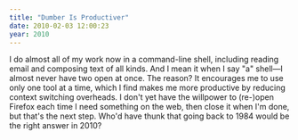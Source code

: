 ```yaml
---
title: "Dumber Is Productiver"
date: 2010-02-03 12:00:23
year: 2010
---
```

I do almost all of my work now in a command-line shell, including reading email and composing text of all kinds. And I mean it when I say "a" shell—I almost never have two open at once. The reason? It encourages me to use only one tool at a time, which I find makes me more productive by reducing context switching overheads. I don't yet have the willpower to (re-)open Firefox each time I need something on the web, then close it when I'm done, but that's the next step. Who'd have thunk that going back to 1984 would be the right answer in 2010?
